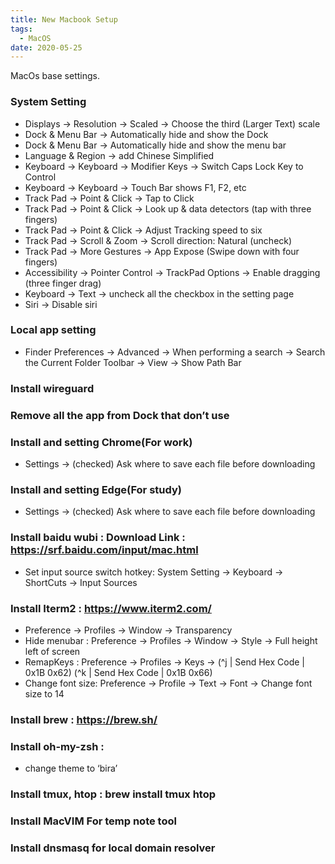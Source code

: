 ```yaml
---
title: New Macbook Setup
tags:
  - MacOS
date: 2020-05-25
---
```


MacOs base settings.

<!-- more -->

### System Setting
- Displays -> Resolution -> Scaled -> Choose the third (Larger Text) scale
- Dock & Menu Bar -> Automatically hide and show the Dock
- Dock & Menu Bar -> Automatically hide and show the menu bar
- Language & Region -> add Chinese Simplified
- Keyboard -> Keyboard -> Modifier Keys -> Switch Caps Lock Key to Control
- Keyboard -> Keyboard -> Touch Bar shows F1, F2, etc
- Track Pad -> Point & Click -> Tap to Click
- Track Pad -> Point & Click -> Look up & data detectors (tap with three fingers)
- Track Pad -> Point & Click -> Adjust Tracking speed to six
- Track Pad -> Scroll & Zoom -> Scroll direction: Natural (uncheck)
- Track Pad -> More Gestures -> App Expose (Swipe down with four fingers)
- Accessibility -> Pointer Control -> TrackPad Options -> Enable dragging (three finger drag)
- Keyboard -> Text -> uncheck all the checkbox in the setting page
- Siri -> Disable siri

### Local app setting
* Finder
Preferences -> Advanced -> When performing a search -> Search the Current Folder
Toolbar -> View -> Show Path Bar

### Install wireguard

### Remove all the app from Dock that don’t use

### Install and setting Chrome(For work)
- Settings -> (checked) Ask where to save each file before downloading
 
### Install and setting Edge(For study)
- Settings -> (checked) Ask where to save each file before downloading
 
### Install baidu wubi : Download Link : https://srf.baidu.com/input/mac.html
- Set input source switch hotkey: System Setting -> Keyboard -> ShortCuts -> Input Sources

### Install Iterm2 : https://www.iterm2.com/
* Preference -> Profiles -> Window -> Transparency
* Hide menubar : Preference -> Profiles -> Window -> Style -> Full height left of screen
* RemapKeys : Preference -> Profiles -> Keys -> (^j | Send Hex Code | 0x1B 0x62) (^k | Send Hex Code | 0x1B 0x66)
* Change font size: Preference -> Profile -> Text -> Font -> Change font size to 14

### Install brew : https://brew.sh/

### Install oh-my-zsh : 
* change theme to ‘bira’

### Install tmux, htop : brew install tmux htop

### Install MacVIM For temp note tool

### Install dnsmasq for local domain resolver